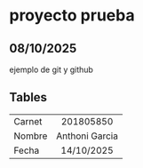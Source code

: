 # proyecto prueba
## 08/10/2025

ejemplo de git y github
## Tables

|               |                    |
| ------------- |:---------------:   |
| Carnet        | 201805850          |
| Nombre        | Anthoni Garcia     |
| Fecha         | 14/10/2025         |